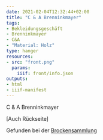 ```yaml
---
date: 2021-02-04T12:32:44+02:00
title: "C & A Brenninkmayer"
tags:
- Bekleidungsgeschäft
- Brenninkmayer
- C&A
- "Material: Holz"
type: hanger
resources:
- src: "front.png"
  params:
    iiif: front/info.json
outputs:
- html
- iiif-manifest
---
```

C & A Brenninkmayer

[Auch Rückseite]

<div class="source">Gefunden bei der <a href="https://www.neue-arbeit-brockensammlung.de/geschaefte/gebrauchtmoebelkaufhaus/">Brockensammlung</a></div>

